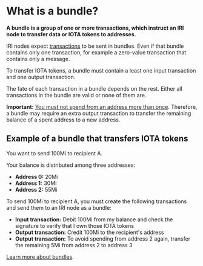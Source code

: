 # What is a bundle?

**A bundle is a group of one or more transactions, which instruct an IRI node to transfer data or IOTA tokens to addresses.**

IRI nodes expect [transactions](../introduction/what-is-a-transaction.md) to be sent in bundles. Even if that bundle contains only one transaction, for example a zero-value transaction that contains only a message.

To transfer IOTA tokens, a bundle must contain a least one input transaction and one output transaction.

The fate of each transaction in a bundle depends on the rest. Either all transactions in the bundle are valid or none of them are.

**Important:** [You must not spend from an address more than once](root://iota-basics/0.1/concepts/addresses-and-signatures.md#address-reuse). Therefore, a bundle may require an extra output transaction to transfer the remaining balance of a spent address to a new address.

## Example of a bundle that transfers IOTA tokens

You want to send 100Mi to recipient A.

Your balance is distributed among three addresses:

* **Address 0:** 20Mi
* **Address 1:** 30Mi
* **Address 2:** 55Mi

To send 100Mi to recipient A, you must create the following transactions and send them to an IRI node as a bundle:

* **Input transaction:** Debit 100Mi from my balance and check the signature to verify that I own those IOTA tokens
* **Output transaction:** Credit 100Mi to the recipient's address
* **Output transaction:** To avoid spending from address 2 again, transfer the remaining 5Mi from address 2 to address 3

[Learn more about bundles](root://iota-basics/0.1/concepts/bundles-and-transactions.md).

